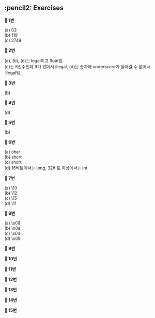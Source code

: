 <h2>:pencil2: Exercises</h2>

**:pushpin: 1번**

(a) 63<br>
(b) 119<br>
(c) 2748<br>

**:pushpin: 2번**

(a), (b), (e)는 legal이고 float임.<br>
(c)는 8진수인데 9가 있어서 illegal, (d)는 숫자에 underscore가 들어갈 수 없어서 illegal임.<br>

**:pushpin: 3번**

(b)

**:pushpin: 4번**

(d)

**:pushpin: 5번**

(b)

**:pushpin: 6번**

(a) char<br>
(b) short<br>
(c) short<br>
(d) 16비트에서는 long, 32비트 이상에서는 int<br>

**:pushpin: 7번**

(a) \10<br>
(b) \12<br>
(c) \15<br>
(d) \11<br>

**:pushpin: 8번**

(a) \x08<br>
(b) \x0a<br>
(c) \x0d<br>
(d) \x09<br>

**:pushpin: 9번**

**:pushpin: 10번**

**:pushpin: 11번**

**:pushpin: 12번**

**:pushpin: 13번**

**:pushpin: 14번**

**:pushpin: 15번**
